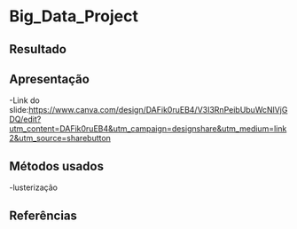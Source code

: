 # Big_Data_Project

## Resultado
## Apresentação
-Link do slide:https://www.canva.com/design/DAFik0ruEB4/V3I3RnPeibUbuWcNlVjGDQ/edit?utm_content=DAFik0ruEB4&utm_campaign=designshare&utm_medium=link2&utm_source=sharebutton
## Métodos usados
-lusterização
## Referências

